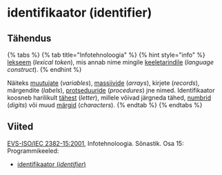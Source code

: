 # identifikaator \(identifier\)

## Tähendus

{% tabs %}
{% tab title="Infotehnoloogia" %}
{% hint style="info" %}
[lekseem](lekseem-lexical-token.md) \(_lexical token_\), mis annab nime mingile [keeletarindile](keeletarind-language-construct.md) \(_language construct_\).
{% endhint %}

Näiteks [muutujate](muutuja-variable.md) \(_variables_\), [massiivide](massiiv-array.md) \(_arrays_\), kirjete \(_records_\), märgendite \(_labels_\), [protseduuride](protseduur-procedure.md) \(_procedures_\) jne nimed.  Identifikaator koosneb harilikult [tähest](taeht-letter.md) \(_letter_\), millele võivad järgneda tähed, [numbrid](number-digit.md) \(_digits_\) või muud [märgid](maerk-character.md) \(_characters_\).
{% endtab %}
{% endtabs %}

## Viited

[EVS-ISO/IEC 2382-15:2001](https://www.evs.ee/et/evs-iso-iec-2382-15-2001), Infotehnoloogia. Sõnastik. Osa 15: Programmikeeled:

* [identifikaator \(_identifier_\)](http://www.eki.ee/dict/its/index.cgi?Q=D30A2790-6C03-1014-88DC-FC5F0DBED45A&F=GUID&C01=1&C02=0&C10=1)

